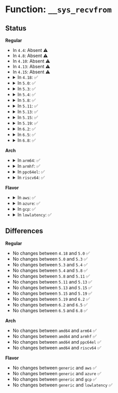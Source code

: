 # Function: <code>__sys_recvfrom</code>

## Status
<b>Regular</b>
<ul>
<li>
In <code>4.4</code>: Absent ⚠️
</li>
<li>
In <code>4.8</code>: Absent ⚠️
</li>
<li>
In <code>4.10</code>: Absent ⚠️
</li>
<li>
In <code>4.13</code>: Absent ⚠️
</li>
<li>
In <code>4.15</code>: Absent ⚠️
</li>
<li>
<details>
<summary>In <code>4.18</code>: ✅</summary>

```c
int __sys_recvfrom(int fd, void *ubuf, size_t size, unsigned int flags, struct sockaddr *addr, int *addr_len);
```

**Collision:** Unique Global

**Inline:** No

**Transformation:** False

**Instances:**

```
In net/socket.c (ffffffff81873310)
Location: net/socket.c:1830
Inline: False
Direct callers:
  - net/socket.c:__ia32_sys_socketcall
  - net/socket.c:__ia32_sys_socketcall
  - net/socket.c:__x64_sys_socketcall
  - net/socket.c:__x64_sys_socketcall
  - net/socket.c:__ia32_sys_recv
  - net/socket.c:__x64_sys_recv
  - net/socket.c:__ia32_sys_recvfrom
  - net/socket.c:__x64_sys_recvfrom
  - net/compat.c:__x32_compat_sys_socketcall
  - net/compat.c:__x32_compat_sys_socketcall
  - net/compat.c:__ia32_compat_sys_socketcall
  - net/compat.c:__ia32_compat_sys_socketcall
  - net/compat.c:__x32_compat_sys_recvfrom
  - net/compat.c:__ia32_compat_sys_recvfrom
  - net/compat.c:__x32_compat_sys_recv
  - net/compat.c:__ia32_compat_sys_recv
```
**Symbols:**

```
ffffffff81873310-ffffffff818734ce: __sys_recvfrom (STB_GLOBAL)
```
</details>
</li>
<li>
<details>
<summary>In <code>5.0</code>: ✅</summary>

```c
int __sys_recvfrom(int fd, void *ubuf, size_t size, unsigned int flags, struct sockaddr *addr, int *addr_len);
```

**Collision:** Unique Global

**Inline:** No

**Transformation:** False

**Instances:**

```
In net/socket.c (ffffffff81893c60)
Location: net/socket.c:1817
Inline: False
Direct callers:
  - net/socket.c:__ia32_sys_socketcall
  - net/socket.c:__ia32_sys_socketcall
  - net/socket.c:__x64_sys_socketcall
  - net/socket.c:__x64_sys_socketcall
  - net/socket.c:__ia32_sys_recv
  - net/socket.c:__x64_sys_recv
  - net/socket.c:__ia32_sys_recvfrom
  - net/socket.c:__x64_sys_recvfrom
  - net/compat.c:__x32_compat_sys_socketcall
  - net/compat.c:__x32_compat_sys_socketcall
  - net/compat.c:__ia32_compat_sys_socketcall
  - net/compat.c:__ia32_compat_sys_socketcall
  - net/compat.c:__x32_compat_sys_recvfrom
  - net/compat.c:__ia32_compat_sys_recvfrom
  - net/compat.c:__x32_compat_sys_recv
  - net/compat.c:__ia32_compat_sys_recv
```
**Symbols:**

```
ffffffff81893c60-ffffffff81893e1e: __sys_recvfrom (STB_GLOBAL)
```
</details>
</li>
<li>
<details>
<summary>In <code>5.3</code>: ✅</summary>

```c
int __sys_recvfrom(int fd, void *ubuf, size_t size, unsigned int flags, struct sockaddr *addr, int *addr_len);
```

**Collision:** Unique Global

**Inline:** No

**Transformation:** False

**Instances:**

```
In net/socket.c (ffffffff818ddf70)
Location: net/socket.c:1982
Inline: False
Direct callers:
  - net/socket.c:__ia32_sys_socketcall
  - net/socket.c:__ia32_sys_socketcall
  - net/socket.c:__x64_sys_socketcall
  - net/socket.c:__x64_sys_socketcall
  - net/socket.c:__ia32_sys_recv
  - net/socket.c:__x64_sys_recv
  - net/socket.c:__ia32_sys_recvfrom
  - net/socket.c:__x64_sys_recvfrom
  - net/compat.c:__do_compat_sys_socketcall
  - net/compat.c:__do_compat_sys_socketcall
  - net/compat.c:__x32_compat_sys_recvfrom
  - net/compat.c:__ia32_compat_sys_recvfrom
  - net/compat.c:__x32_compat_sys_recv
  - net/compat.c:__ia32_compat_sys_recv
```
**Symbols:**

```
ffffffff818ddf70-ffffffff818de134: __sys_recvfrom (STB_GLOBAL)
```
</details>
</li>
<li>
<details>
<summary>In <code>5.4</code>: ✅</summary>

```c
int __sys_recvfrom(int fd, void *ubuf, size_t size, unsigned int flags, struct sockaddr *addr, int *addr_len);
```

**Collision:** Unique Global

**Inline:** No

**Transformation:** False

**Instances:**

```
In net/socket.c (ffffffff8190ffd0)
Location: net/socket.c:1982
Inline: False
Direct callers:
  - net/socket.c:__ia32_sys_socketcall
  - net/socket.c:__ia32_sys_socketcall
  - net/socket.c:__x64_sys_socketcall
  - net/socket.c:__x64_sys_socketcall
  - net/socket.c:__ia32_sys_recv
  - net/socket.c:__x64_sys_recv
  - net/socket.c:__ia32_sys_recvfrom
  - net/socket.c:__x64_sys_recvfrom
  - net/compat.c:__do_compat_sys_socketcall
  - net/compat.c:__do_compat_sys_socketcall
  - net/compat.c:__x32_compat_sys_recvfrom
  - net/compat.c:__ia32_compat_sys_recvfrom
  - net/compat.c:__x32_compat_sys_recv
  - net/compat.c:__ia32_compat_sys_recv
```
**Symbols:**

```
ffffffff8190ffd0-ffffffff81910194: __sys_recvfrom (STB_GLOBAL)
```
</details>
</li>
<li>
<details>
<summary>In <code>5.8</code>: ✅</summary>

```c
int __sys_recvfrom(int fd, void *ubuf, size_t size, unsigned int flags, struct sockaddr *addr, int *addr_len);
```

**Collision:** Unique Global

**Inline:** No

**Transformation:** False

**Instances:**

```
In net/socket.c (ffffffff819e1970)
Location: net/socket.c:2025
Inline: False
Direct callers:
  - net/socket.c:__do_sys_socketcall
  - net/socket.c:__do_sys_socketcall
  - net/socket.c:__ia32_sys_recv
  - net/socket.c:__x64_sys_recv
  - net/socket.c:__ia32_sys_recvfrom
  - net/socket.c:__x64_sys_recvfrom
  - net/compat.c:__do_compat_sys_socketcall
  - net/compat.c:__do_compat_sys_socketcall
  - net/compat.c:__x32_compat_sys_recvfrom
  - net/compat.c:__ia32_compat_sys_recvfrom
  - net/compat.c:__x32_compat_sys_recv
  - net/compat.c:__ia32_compat_sys_recv
```
**Symbols:**

```
ffffffff819e1970-ffffffff819e1b34: __sys_recvfrom (STB_GLOBAL)
```
</details>
</li>
<li>
<details>
<summary>In <code>5.11</code>: ✅</summary>

```c
int __sys_recvfrom(int fd, void *ubuf, size_t size, unsigned int flags, struct sockaddr *addr, int *addr_len);
```

**Collision:** Unique Global

**Inline:** No

**Transformation:** False

**Instances:**

```
In net/socket.c (ffffffff819e11c0)
Location: net/socket.c:2005
Inline: False
Direct callers:
  - net/socket.c:__do_sys_socketcall
  - net/socket.c:__do_sys_socketcall
  - net/socket.c:__ia32_sys_recv
  - net/socket.c:__x64_sys_recv
  - net/socket.c:__ia32_sys_recvfrom
  - net/socket.c:__x64_sys_recvfrom
  - net/compat.c:__do_compat_sys_socketcall
  - net/compat.c:__do_compat_sys_socketcall
  - net/compat.c:__x32_compat_sys_recvfrom
  - net/compat.c:__ia32_compat_sys_recvfrom
  - net/compat.c:__x32_compat_sys_recv
  - net/compat.c:__ia32_compat_sys_recv
```
**Symbols:**

```
ffffffff819e11c0-ffffffff819e1384: __sys_recvfrom (STB_GLOBAL)
```
</details>
</li>
<li>
<details>
<summary>In <code>5.13</code>: ✅</summary>

```c
int __sys_recvfrom(int fd, void *ubuf, size_t size, unsigned int flags, struct sockaddr *addr, int *addr_len);
```

**Collision:** Unique Global

**Inline:** No

**Transformation:** False

**Instances:**

```
In net/socket.c (ffffffff819c7210)
Location: net/socket.c:1996
Inline: False
Direct callers:
  - net/socket.c:__do_sys_socketcall
  - net/socket.c:__do_sys_socketcall
  - net/socket.c:__ia32_sys_recv
  - net/socket.c:__x64_sys_recv
  - net/socket.c:__ia32_sys_recvfrom
  - net/socket.c:__x64_sys_recvfrom
  - net/compat.c:__do_compat_sys_socketcall
  - net/compat.c:__do_compat_sys_socketcall
  - net/compat.c:__x32_compat_sys_recvfrom
  - net/compat.c:__ia32_compat_sys_recvfrom
  - net/compat.c:__x32_compat_sys_recv
  - net/compat.c:__ia32_compat_sys_recv
```
**Symbols:**

```
ffffffff819c7210-ffffffff819c73d8: __sys_recvfrom (STB_GLOBAL)
```
</details>
</li>
<li>
<details>
<summary>In <code>5.15</code>: ✅</summary>

```c
int __sys_recvfrom(int fd, void *ubuf, size_t size, unsigned int flags, struct sockaddr *addr, int *addr_len);
```

**Collision:** Unique Global

**Inline:** No

**Transformation:** False

**Instances:**

```
In net/socket.c (ffffffff81a76560)
Location: net/socket.c:2069
Inline: False
Direct callers:
  - net/socket.c:__do_sys_socketcall
  - net/socket.c:__do_sys_socketcall
  - net/socket.c:__ia32_sys_recv
  - net/socket.c:__x64_sys_recv
  - net/socket.c:__ia32_sys_recvfrom
  - net/socket.c:__x64_sys_recvfrom
  - net/compat.c:__do_compat_sys_socketcall
  - net/compat.c:__do_compat_sys_socketcall
  - net/compat.c:__x64_compat_sys_recvfrom
  - net/compat.c:__ia32_compat_sys_recvfrom
  - net/compat.c:__x64_compat_sys_recv
  - net/compat.c:__ia32_compat_sys_recv
```
**Symbols:**

```
ffffffff81a76560-ffffffff81a76728: __sys_recvfrom (STB_GLOBAL)
```
</details>
</li>
<li>
<details>
<summary>In <code>5.19</code>: ✅</summary>

```c
int __sys_recvfrom(int fd, void *ubuf, size_t size, unsigned int flags, struct sockaddr *addr, int *addr_len);
```

**Collision:** Unique Global

**Inline:** No

**Transformation:** False

**Instances:**

```
In net/socket.c (ffffffff81be9710)
Location: net/socket.c:2149
Inline: False
Direct callers:
  - net/socket.c:__do_sys_socketcall
  - net/socket.c:__do_sys_socketcall
  - net/socket.c:__ia32_sys_recv
  - net/socket.c:__x64_sys_recv
  - net/socket.c:__ia32_sys_recvfrom
  - net/socket.c:__x64_sys_recvfrom
  - net/compat.c:__do_compat_sys_socketcall
  - net/compat.c:__do_compat_sys_socketcall
  - net/compat.c:__ia32_compat_sys_recvfrom
  - net/compat.c:__ia32_compat_sys_recv
```
**Symbols:**

```
ffffffff81be9710-ffffffff81be988f: __sys_recvfrom (STB_GLOBAL)
```
</details>
</li>
<li>
<details>
<summary>In <code>6.2</code>: ✅</summary>

```c
int __sys_recvfrom(int fd, void *ubuf, size_t size, unsigned int flags, struct sockaddr *addr, int *addr_len);
```

**Collision:** Unique Global

**Inline:** No

**Transformation:** False

**Instances:**

```
In net/socket.c (ffffffff81d95f80)
Location: net/socket.c:2147
Inline: False
Direct callers:
  - net/socket.c:__do_sys_socketcall
  - net/socket.c:__do_sys_socketcall
  - net/socket.c:__ia32_sys_recv
  - net/socket.c:__x64_sys_recv
  - net/socket.c:__ia32_sys_recvfrom
  - net/socket.c:__x64_sys_recvfrom
  - net/compat.c:__do_compat_sys_socketcall
  - net/compat.c:__do_compat_sys_socketcall
  - net/compat.c:__ia32_compat_sys_recvfrom
  - net/compat.c:__ia32_compat_sys_recv
```
**Symbols:**

```
ffffffff81d95f80-ffffffff81d960ff: __sys_recvfrom (STB_GLOBAL)
```
</details>
</li>
<li>
<details>
<summary>In <code>6.5</code>: ✅</summary>

```c
int __sys_recvfrom(int fd, void *ubuf, size_t size, unsigned int flags, struct sockaddr *addr, int *addr_len);
```

**Collision:** Unique Global

**Inline:** No

**Transformation:** False

**Instances:**

```
In net/socket.c (ffffffff81e045d0)
Location: net/socket.c:2180
Inline: False
Direct callers:
  - net/socket.c:__do_sys_socketcall
  - net/socket.c:__do_sys_socketcall
  - net/socket.c:__ia32_sys_recv
  - net/socket.c:__x64_sys_recv
  - net/socket.c:__ia32_sys_recvfrom
  - net/socket.c:__x64_sys_recvfrom
  - net/compat.c:__do_compat_sys_socketcall
  - net/compat.c:__do_compat_sys_socketcall
  - net/compat.c:__ia32_compat_sys_recvfrom
  - net/compat.c:__ia32_compat_sys_recv
```
**Symbols:**

```
ffffffff81e045d0-ffffffff81e0474f: __sys_recvfrom (STB_GLOBAL)
```
</details>
</li>
<li>
<details>
<summary>In <code>6.8</code>: ✅</summary>

```c
int __sys_recvfrom(int fd, void *ubuf, size_t size, unsigned int flags, struct sockaddr *addr, int *addr_len);
```

**Collision:** Unique Global

**Inline:** No

**Transformation:** False

**Instances:**

```
In net/socket.c (ffffffff81ec1080)
Location: net/socket.c:2221
Inline: False
Direct callers:
  - net/socket.c:__do_sys_socketcall
  - net/socket.c:__do_sys_socketcall
  - net/socket.c:__ia32_sys_recv
  - net/socket.c:__x64_sys_recv
  - net/socket.c:__ia32_sys_recvfrom
  - net/socket.c:__x64_sys_recvfrom
  - net/compat.c:__do_compat_sys_socketcall
  - net/compat.c:__do_compat_sys_socketcall
  - net/compat.c:__ia32_compat_sys_recvfrom
  - net/compat.c:__ia32_compat_sys_recv
```
**Symbols:**

```
ffffffff81ec1080-ffffffff81ec11e2: __sys_recvfrom (STB_GLOBAL)
```
</details>
</li>
</ul>
<b>Arch</b>
<ul>
<li>
<details>
<summary>In <code>arm64</code>: ✅</summary>

```c
int __sys_recvfrom(int fd, void *ubuf, size_t size, unsigned int flags, struct sockaddr *addr, int *addr_len);
```

**Collision:** Unique Global

**Inline:** No

**Transformation:** False

**Instances:**

```
In net/socket.c (ffff800010ba80c8)
Location: net/socket.c:1982
Inline: False
Direct callers:
  - net/socket.c:__arm64_sys_recv
  - net/socket.c:__arm64_sys_recvfrom
  - net/compat.c:__do_compat_sys_socketcall
  - net/compat.c:__do_compat_sys_socketcall
  - net/compat.c:__arm64_compat_sys_recvfrom
  - net/compat.c:__arm64_compat_sys_recv
```
**Symbols:**

```
ffff800010ba80c8-ffff800010ba8230: __sys_recvfrom (STB_GLOBAL)
```
</details>
</li>
<li>
<details>
<summary>In <code>armhf</code>: ✅</summary>

```c
int __sys_recvfrom(int fd, void *ubuf, size_t size, unsigned int flags, struct sockaddr *addr, int *addr_len);
```

**Collision:** Unique Global

**Inline:** No

**Transformation:** False

**Instances:**

```
In net/socket.c (c0cc69c4)
Location: net/socket.c:1982
Inline: False
Direct callers:
  - net/socket.c:__se_sys_recv
  - net/socket.c:__se_sys_recvfrom
```
**Symbols:**

```
c0cc69c4-c0cc6b4c: __sys_recvfrom (STB_GLOBAL)
```
</details>
</li>
<li>
<details>
<summary>In <code>ppc64el</code>: ✅</summary>

```c
int __sys_recvfrom(int fd, void *ubuf, size_t size, unsigned int flags, struct sockaddr *addr, int *addr_len);
```

**Collision:** Unique Global

**Inline:** No

**Transformation:** False

**Instances:**

```
In net/socket.c (c000000000c7c820)
Location: net/socket.c:1982
Inline: False
Direct callers:
  - net/socket.c:__se_sys_socketcall
  - net/socket.c:__se_sys_socketcall
  - net/socket.c:__se_sys_recv
  - net/socket.c:__se_sys_recvfrom
  - net/compat.c:__do_compat_sys_socketcall
  - net/compat.c:__do_compat_sys_socketcall
  - net/compat.c:__se_compat_sys_recvfrom
  - net/compat.c:__se_compat_sys_recv
```
**Symbols:**

```
c000000000c7c820-c000000000c7c9a4: __sys_recvfrom (STB_GLOBAL)
```
</details>
</li>
<li>
<details>
<summary>In <code>riscv64</code>: ✅</summary>

```c
int __sys_recvfrom(int fd, void *ubuf, size_t size, unsigned int flags, struct sockaddr *addr, int *addr_len);
```

**Collision:** Unique Global

**Inline:** No

**Transformation:** False

**Instances:**

```
In net/socket.c (ffffffe00073b8e6)
Location: net/socket.c:1982
Inline: False
Direct callers:
  - net/socket.c:__se_sys_recv
  - net/socket.c:__se_sys_recvfrom
```
**Symbols:**

```
ffffffe00073b8e6-ffffffe00073b9dc: __sys_recvfrom (STB_GLOBAL)
```
</details>
</li>
</ul>
<b>Flavor</b>
<ul>
<li>
<details>
<summary>In <code>aws</code>: ✅</summary>

```c
int __sys_recvfrom(int fd, void *ubuf, size_t size, unsigned int flags, struct sockaddr *addr, int *addr_len);
```

**Collision:** Unique Global

**Inline:** No

**Transformation:** False

**Instances:**

```
In net/socket.c (ffffffff818affd0)
Location: net/socket.c:1982
Inline: False
Direct callers:
  - net/socket.c:__ia32_sys_socketcall
  - net/socket.c:__ia32_sys_socketcall
  - net/socket.c:__x64_sys_socketcall
  - net/socket.c:__x64_sys_socketcall
  - net/socket.c:__ia32_sys_recv
  - net/socket.c:__x64_sys_recv
  - net/socket.c:__ia32_sys_recvfrom
  - net/socket.c:__x64_sys_recvfrom
  - net/compat.c:__do_compat_sys_socketcall
  - net/compat.c:__do_compat_sys_socketcall
  - net/compat.c:__x32_compat_sys_recvfrom
  - net/compat.c:__ia32_compat_sys_recvfrom
  - net/compat.c:__x32_compat_sys_recv
  - net/compat.c:__ia32_compat_sys_recv
```
**Symbols:**

```
ffffffff818affd0-ffffffff818b0194: __sys_recvfrom (STB_GLOBAL)
```
</details>
</li>
<li>
<details>
<summary>In <code>azure</code>: ✅</summary>

```c
int __sys_recvfrom(int fd, void *ubuf, size_t size, unsigned int flags, struct sockaddr *addr, int *addr_len);
```

**Collision:** Unique Global

**Inline:** No

**Transformation:** False

**Instances:**

```
In net/socket.c (ffffffff81869f20)
Location: net/socket.c:1982
Inline: False
Direct callers:
  - net/socket.c:__ia32_sys_socketcall
  - net/socket.c:__ia32_sys_socketcall
  - net/socket.c:__x64_sys_socketcall
  - net/socket.c:__x64_sys_socketcall
  - net/socket.c:__ia32_sys_recv
  - net/socket.c:__x64_sys_recv
  - net/socket.c:__ia32_sys_recvfrom
  - net/socket.c:__x64_sys_recvfrom
  - net/compat.c:__do_compat_sys_socketcall
  - net/compat.c:__do_compat_sys_socketcall
  - net/compat.c:__x32_compat_sys_recvfrom
  - net/compat.c:__ia32_compat_sys_recvfrom
  - net/compat.c:__x32_compat_sys_recv
  - net/compat.c:__ia32_compat_sys_recv
```
**Symbols:**

```
ffffffff81869f20-ffffffff8186a0e4: __sys_recvfrom (STB_GLOBAL)
```
</details>
</li>
<li>
<details>
<summary>In <code>gcp</code>: ✅</summary>

```c
int __sys_recvfrom(int fd, void *ubuf, size_t size, unsigned int flags, struct sockaddr *addr, int *addr_len);
```

**Collision:** Unique Global

**Inline:** No

**Transformation:** False

**Instances:**

```
In net/socket.c (ffffffff81900fd0)
Location: net/socket.c:1982
Inline: False
Direct callers:
  - net/socket.c:__ia32_sys_socketcall
  - net/socket.c:__ia32_sys_socketcall
  - net/socket.c:__x64_sys_socketcall
  - net/socket.c:__x64_sys_socketcall
  - net/socket.c:__ia32_sys_recv
  - net/socket.c:__x64_sys_recv
  - net/socket.c:__ia32_sys_recvfrom
  - net/socket.c:__x64_sys_recvfrom
  - net/compat.c:__do_compat_sys_socketcall
  - net/compat.c:__do_compat_sys_socketcall
  - net/compat.c:__x32_compat_sys_recvfrom
  - net/compat.c:__ia32_compat_sys_recvfrom
  - net/compat.c:__x32_compat_sys_recv
  - net/compat.c:__ia32_compat_sys_recv
```
**Symbols:**

```
ffffffff81900fd0-ffffffff81901194: __sys_recvfrom (STB_GLOBAL)
```
</details>
</li>
<li>
<details>
<summary>In <code>lowlatency</code>: ✅</summary>

```c
int __sys_recvfrom(int fd, void *ubuf, size_t size, unsigned int flags, struct sockaddr *addr, int *addr_len);
```

**Collision:** Unique Global

**Inline:** No

**Transformation:** False

**Instances:**

```
In net/socket.c (ffffffff81921fc0)
Location: net/socket.c:1982
Inline: False
Direct callers:
  - net/socket.c:__ia32_sys_socketcall
  - net/socket.c:__ia32_sys_socketcall
  - net/socket.c:__x64_sys_socketcall
  - net/socket.c:__x64_sys_socketcall
  - net/socket.c:__ia32_sys_recv
  - net/socket.c:__x64_sys_recv
  - net/socket.c:__ia32_sys_recvfrom
  - net/socket.c:__x64_sys_recvfrom
  - net/compat.c:__do_compat_sys_socketcall
  - net/compat.c:__do_compat_sys_socketcall
  - net/compat.c:__x32_compat_sys_recvfrom
  - net/compat.c:__ia32_compat_sys_recvfrom
  - net/compat.c:__x32_compat_sys_recv
  - net/compat.c:__ia32_compat_sys_recv
```
**Symbols:**

```
ffffffff81921fc0-ffffffff81922184: __sys_recvfrom (STB_GLOBAL)
```
</details>
</li>
</ul>

## Differences
<b>Regular</b>
<ul>
<li>
No changes between <code>4.18</code> and <code>5.0</code> ✅
</li>
<li>
No changes between <code>5.0</code> and <code>5.3</code> ✅
</li>
<li>
No changes between <code>5.3</code> and <code>5.4</code> ✅
</li>
<li>
No changes between <code>5.4</code> and <code>5.8</code> ✅
</li>
<li>
No changes between <code>5.8</code> and <code>5.11</code> ✅
</li>
<li>
No changes between <code>5.11</code> and <code>5.13</code> ✅
</li>
<li>
No changes between <code>5.13</code> and <code>5.15</code> ✅
</li>
<li>
No changes between <code>5.15</code> and <code>5.19</code> ✅
</li>
<li>
No changes between <code>5.19</code> and <code>6.2</code> ✅
</li>
<li>
No changes between <code>6.2</code> and <code>6.5</code> ✅
</li>
<li>
No changes between <code>6.5</code> and <code>6.8</code> ✅
</li>
</ul>
<b>Arch</b>
<ul>
<li>
No changes between <code>amd64</code> and <code>arm64</code> ✅
</li>
<li>
No changes between <code>amd64</code> and <code>armhf</code> ✅
</li>
<li>
No changes between <code>amd64</code> and <code>ppc64el</code> ✅
</li>
<li>
No changes between <code>amd64</code> and <code>riscv64</code> ✅
</li>
</ul>
<b>Flavor</b>
<ul>
<li>
No changes between <code>generic</code> and <code>aws</code> ✅
</li>
<li>
No changes between <code>generic</code> and <code>azure</code> ✅
</li>
<li>
No changes between <code>generic</code> and <code>gcp</code> ✅
</li>
<li>
No changes between <code>generic</code> and <code>lowlatency</code> ✅
</li>
</ul>
